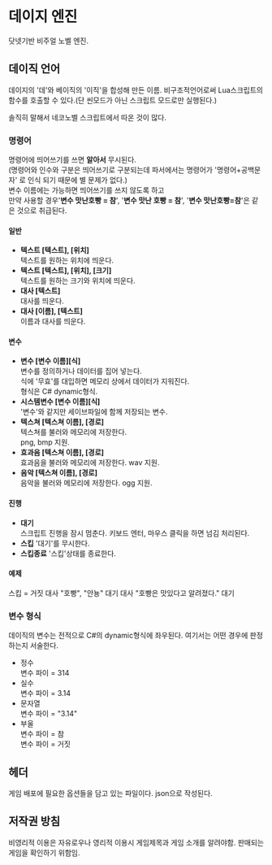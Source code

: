 # 데이지 엔진
닷넷기반 비주얼 노벨 엔진.

## 데이직 언어
데이지의 '데'와 베이직의 '이직'을 합성해 만든 이름.
비구조적언어로써 Lua스크립트의 함수를 호출할 수 있다.(단 씬모드가 아닌 스크립트 모드로만 실행된다.)

솔직히 말해서 네코노벨 스크립트에서 따온 것이 많다.

### 명령어

명령어에 띄어쓰기를 쓰면 **알아서** 무시된다.<br>
(명령어와 인수와 구분은 띄어쓰기로 구분되는데 파서에서는 명령어가 '명령어+공백문자' 로 인식 되기 때문에 별 문제가 없다.)<br>
변수 이름에는 가능하면 띄어쓰기를 쓰지 않도록 하고<br>
만약 사용할 경우'**변수 맛난호빵 = 참**', '**변수 맛난 호빵 = 참**', '**변수 맛난호빵=참**'은 같은 것으로 취급된다.

#### 일반

- **텍스트 [텍스트], [위치]**<br>
텍스트를 원하는 위치에 띄운다.
- **텍스트 [텍스트], [위치], [크기]**<br>
텍스트를 원하는 크기와 위치에 띄운다.
- **대사 [텍스트]**<br>
대사를 띄운다.
- **대사 [이름], [텍스트]**<br>
이름과 대사를 띄운다.

#### 변수

- **변수 [변수 이름][식]**<br>
변수를 정의하거나 데이터를 집어 넣는다.<br>
식에 '무효'를 대입하면 메모리 상에서 데이터가 지워진다.<br>
형식은 C# dynamic형식.
- **시스템변수 [변수 이름][식]**<br>
'변수'와 같지만 세이브파일에 함께 저장되는 변수.
- **텍스쳐 [텍스쳐 이름], [경로]**<br>
텍스쳐를 불러와 메모리에 저장한다.<br>
png, bmp 지원.
- **효과음 [텍스쳐 이름], [경로]**<br>
효과음을 불러와 메모리에 저장한다.
wav 지원.
- **음악 [텍스쳐 이름], [경로]**<br>
음악을 불러와 메모리에 저장한다.
ogg 지원.

#### 진행

- **대기**<br>
스크립트 진행을 잠시 멈춘다.
키보드 엔터, 마우스 클릭을 하면 넘김 처리된다.
- **스킵**
'대기'를 무시한다.
- **스킵종료**
'스킵'상태를 종료한다.

#### 예제

스킵 = 거짓
대사 "호빵", "안뇽"
대기
대사 "호빵은 맛있다고 알려졌다."
대기

### 변수 형식

데이직의 변수는 전적으로 C#의 dynamic형식에 좌우된다.
여기서는 어떤 경우에 판정하는지 서술한다.

- 정수<br>
변수 파이 = 314
- 실수<br>
변수 파이 = 3.14
- 문자열<br>
변수 파이 = "3.14"
- 부울<br>
변수 파이 = 참<br>
변수 파이 = 거짓

## 헤더

게임 배포에 필요한 옵션들을 담고 있는 파일이다.
json으로 작성된다.

## 저작권 방침
비영리적 이용은 자유로우나
영리적 이용시 게임제목과 게임 소개를 알려야함.
판매되는 게임을 확인하기 위함임.
